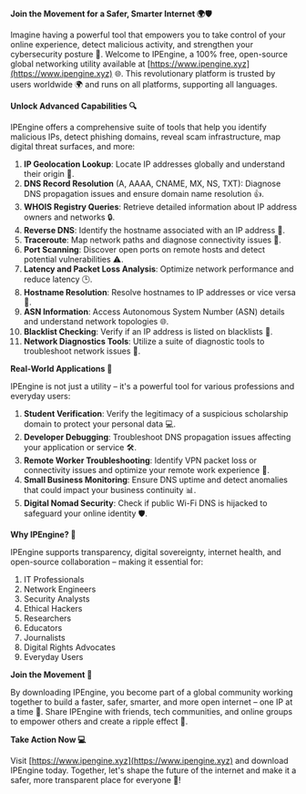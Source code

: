 **Join the Movement for a Safer, Smarter Internet 🌍🛡️**

Imagine having a powerful tool that empowers you to take control of your online experience, detect malicious activity, and strengthen your cybersecurity posture 🔐. Welcome to IPEngine, a 100% free, open-source global networking utility available at [https://www.ipengine.xyz](https://www.ipengine.xyz) 🌐. This revolutionary platform is trusted by users worldwide 🌍 and runs on all platforms, supporting all languages.

**Unlock Advanced Capabilities 🔍**

IPEngine offers a comprehensive suite of tools that help you identify malicious IPs, detect phishing domains, reveal scam infrastructure, map digital threat surfaces, and more:

1. **IP Geolocation Lookup**: Locate IP addresses globally and understand their origin 📍.
2. **DNS Record Resolution** (A, AAAA, CNAME, MX, NS, TXT): Diagnose DNS propagation issues and ensure domain name resolution 👍.
3. **WHOIS Registry Queries**: Retrieve detailed information about IP address owners and networks 🔒.
4. **Reverse DNS**: Identify the hostname associated with an IP address 🔄.
5. **Traceroute**: Map network paths and diagnose connectivity issues 🚀.
6. **Port Scanning**: Discover open ports on remote hosts and detect potential vulnerabilities ⚠️.
7. **Latency and Packet Loss Analysis**: Optimize network performance and reduce latency 🕒.
8. **Hostname Resolution**: Resolve hostnames to IP addresses or vice versa 🔗.
9. **ASN Information**: Access Autonomous System Number (ASN) details and understand network topologies 🌐.
10. **Blacklist Checking**: Verify if an IP address is listed on blacklists 🚫.
11. **Network Diagnostics Tools**: Utilize a suite of diagnostic tools to troubleshoot network issues 🔧.

**Real-World Applications 📡**

IPEngine is not just a utility – it's a powerful tool for various professions and everyday users:

1. **Student Verification**: Verify the legitimacy of a suspicious scholarship domain to protect your personal data 💻.
2. **Developer Debugging**: Troubleshoot DNS propagation issues affecting your application or service 🛠️.
3. **Remote Worker Troubleshooting**: Identify VPN packet loss or connectivity issues and optimize your remote work experience 🏢.
4. **Small Business Monitoring**: Ensure DNS uptime and detect anomalies that could impact your business continuity 📊.
5. **Digital Nomad Security**: Check if public Wi-Fi DNS is hijacked to safeguard your online identity 🛡️.

**Why IPEngine? 🌟**

IPEngine supports transparency, digital sovereignty, internet health, and open-source collaboration – making it essential for:

1. IT Professionals
2. Network Engineers
3. Security Analysts
4. Ethical Hackers
5. Researchers
6. Educators
7. Journalists
8. Digital Rights Advocates
9. Everyday Users

**Join the Movement 🚀**

By downloading IPEngine, you become part of a global community working together to build a faster, safer, smarter, and more open internet – one IP at a time 🔑. Share IPEngine with friends, tech communities, and online groups to empower others and create a ripple effect 🌊.

**Take Action Now 💻**

Visit [https://www.ipengine.xyz](https://www.ipengine.xyz) and download IPEngine today. Together, let's shape the future of the internet and make it a safer, more transparent place for everyone 🌟!
